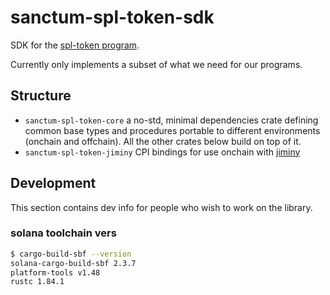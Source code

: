 # sanctum-spl-token-sdk

SDK for the [spl-token program](https://docs.rs/spl-token/latest/spl_token/).

Currently only implements a subset of what we need for our programs.

## Structure

- `sanctum-spl-token-core` a no-std, minimal dependencies crate defining common base types and procedures portable to different environments (onchain and offchain). All the other crates below build on top of it.
- `sanctum-spl-token-jiminy` CPI bindings for use onchain with [jiminy](https://github.com/igneous-labs/jiminy)

## Development

This section contains dev info for people who wish to work on the library.

### solana toolchain vers

```sh
$ cargo-build-sbf --version
solana-cargo-build-sbf 2.3.7
platform-tools v1.48
rustc 1.84.1
```
